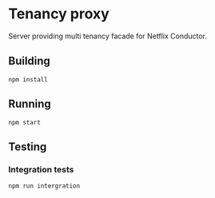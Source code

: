 # Tenancy proxy
Server providing multi tenancy facade for Netflix Conductor.

## Building
```
npm install
```
## Running
```
npm start
```

## Testing

### Integration tests
```
npm run intergration
```
